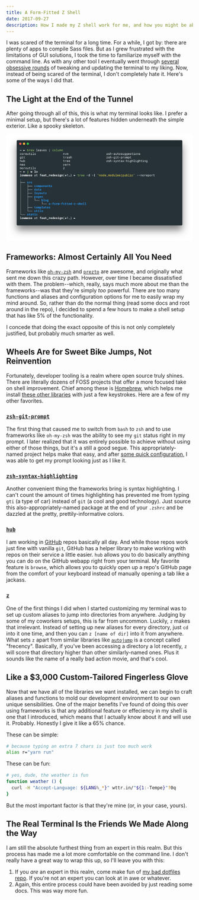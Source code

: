 ```yaml
---
title: A Form-Fitted Z Shell
date: 2017-09-27
description: How I made my Z shell work for me, and how you might be able to maybe make yours work for you too.
---
```


I was scared of the terminal for a long time. For a while, I got by: there are plenty of apps to compile Sass files. But
as I grew frustrated with the limitations of GUI solutions, I took the time to familiarize myself with the command line.
As with any other tool I eventually went through
[several obsessive rounds](https://twitter.com/lowmess/status/903714807022469120) of tweaking and updating the terminal
to my liking. Now, instead of being scared of the terminal, I don't completely hate it. Here's some of the ways I did
that.

## The Light at the End of the Tunnel

After going through all of this, this is what my terminal looks like. I prefer a minimal setup, but there's a lot of
features hidden underneath the simple exterior. Like a spooky skeleton.

![My Hyper terminal, showing some configuration](./result.png)

## Frameworks: Almost Certainly All You Need

Frameworks like [`oh-my-zsh`](http://ohmyz.sh/) and [`prezto`](https://github.com/sorin-ionescu/prezto) are awesome, and
originally what sent me down this crazy path. However, over time I became dissatisfied with them. The problem--which,
really, says much more about me than the frameworks--was that they're simply _too_ powerful. There are too many
functions and aliases and configuration options for me to easily wrap my mind around. So, rather than do the normal
thing (read some docs and root around in the repo), I decided to spend a few hours to make a shell setup that has like
5% of the functionality.

I concede that doing the exact opposite of this is not only completely justified, but probably much smarter as well.

## Wheels Are for Sweet Bike Jumps, Not Reinvention

Fortunately, developer tooling is a realm where open source truly shines. There are literally dozens of FOSS projects
that offer a more focused take on shell improvement. Chief among these is [Homebrew](https://brew.sh/), which helps me
install [these other libraries](https://github.com/unixorn/awesome-zsh-plugins#plugins) with just a few keystrokes. Here
are a few of my other favorites.

### [`zsh-git-prompt`](https://github.com/olivierverdier/zsh-git-prompt)

The first thing that caused me to switch from `bash` to `zsh` and to use frameworks like `oh-my-zsh` was the ability to
see my `git` status right in my prompt. I later realized that it was entirely possible to achieve without using either
of those things, but it's a still a good segue. This appropriately-named project helps make that easy, and after
[some quick configuration](https://github.com/lowmess/dotfiles/blob/e7bc15f22ba756a0106285229e0c930ee4f6dd0a/.zshrc#L24-L41),
I was able to get my prompt looking just as I like it.

### [`zsh-syntax-highlighting`](https://github.com/zsh-users/zsh-syntax-highlighting)

Another convenient thing the frameworks bring is syntax highlighting. I can't count the amount of times highlighting has
prevented me from typing `gti` (a type of car) instead of `git` (a cool and good technology). Just source this
also-appropriately-named package at the end of your `.zshrc` and be dazzled at the pretty, prettily-informative colors.

### [`hub`](https://hub.github.com)

I am working in [GitHub](https://github.com) repos basically all day. And while those repos work just fine with vanilla
`git`, GitHub has a helper library to make working with repos on their service a little easier. `hub` allows you to do
basically anything you can do on the GitHub webapp right from your terminal. My favorite feature is `browse`, which
allows you to quickly open up a repo's GitHub page from the comfort of your keyboard instead of manually opening a tab
like a jackass.

### [`z`](https://github.com/rupa/z)

One of the first things I did when I started customizing my terminal was to set up custom aliases to jump into
directories from anywhere. Judging by some of my coworkers setups, this is far from uncommon. Luckily, `z` makes that
irrelevant. Instead of setting up new aliases for every directory, just `cd` into it one time, and then you can `z [name
of dir]` into it from anywhere. What sets `z` apart from similar libraries like
[`autojump`](https://github.com/wting/autojump) is a concept called "frecency". Basically, if you've been accessing a
directory a lot recently, `z` will score that directory higher than other similarly-named ones. Plus it sounds like the
name of a really bad action movie, and that's cool.

## Like a $3,000 Custom-Tailored Fingerless Glove

Now that we have all of the libraries we want installed, we can begin to craft aliases and functions to mold our
development environment to our own unique sensibilities. One of the major benefits I've found of doing this over using
frameworks is that any additional feature or effeciency in my shell is one that I introduced, which means that I
actually know about it and will use it. Probably. Honestly I give it like a 65% chance.

These can be simple:

```bash
# because typing an extra 7 chars is just too much work
alias r="yarn run"
```

These can be fun:

```bash
# yes, dude, the weather is fun
function weather () {
  curl -H "Accept-Language: ${LANG%_*}" wttr.in/"${1:-Tempe}"?0q
}
```

But the most important factor is that they're mine (or, in your case, yours).

## The Real Terminal Is the Friends We Made Along the Way

I am still the absolute furthest thing from an expert in this realm. But this process has made me a lot more comfortable
on the command line. I don't really have a great way to wrap this up, so I'll leave you with this:

1. If you _are_ an expert in this realm, come make fun of [my bad dotfiles repo](https://github.com/lowmess/dotfiles).
   If you're not an expert you can look at in awe or whatever.
1. Again, this entire process could have been avoided by just reading some docs. This was way more fun.
